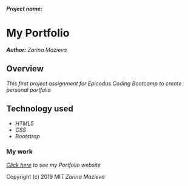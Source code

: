 ***Project name:***
# My Portfolio

***Author:***
_Zarina Mazieva_

## Overview

_This first project assignment for Epicodus Coding Bootcamp to create personal portfolio_

## Technology used

* _HTML5_
* _CSS_
* _Bootstrap_

### My work

_[Click here](https://github.com/zmazieva78) to see my Portfolio website_


Copyright (c) 2019 MIT _Zarina Mazieva_
